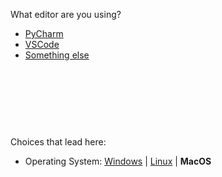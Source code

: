 
What editor are you using?



- [PyCharm](ci-pycharm.md)
- [VSCode](ci-vscode_osm.md)
- [Something else](ci-no-help.md)


<br><br><br>
------
Choices that lead here:
- Operating System: [Windows](cant-import2_osw.md) | [Linux](cant-import2_osl.md) | **MacOS**
